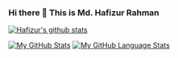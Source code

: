 ### Hi there 👋 This is Md. Hafizur Rahman

<!--
**HafizurRahman111/HafizurRahman111** is a ✨ _special_ ✨ repository because its `README.md` (this file) appears on your GitHub profile.

Here are some ideas to get you started:

- 🔭 I’m currently working on ...
- 🌱 I’m currently learning ...
- 👯 I’m looking to collaborate on ...
- 🤔 I’m looking for help with ...
- 💬 Ask me about ...
- 📫 How to reach me: ...
- 😄 Pronouns: ...
- ⚡ Fun fact: ...
-->

[![Hafizur's github stats](https://github-readme-stats.vercel.app/api?username=HafizurRahman111)](https://github.com/HafizurRahman111/github-readme-stats)

[![My GitHub Stats](https://github-readme-stats.vercel.app/api/?username=HafizurRahman111&count_private=true&theme=tokyonight&showicons=true)]()
[![My GitHub Language Stats](https://github-readme-stats.vercel.app/api/top-langs/?username=HafizurRahman111&langs_count=5&theme=tokyonight)]()


